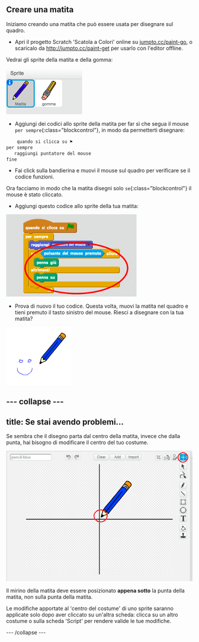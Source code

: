 ## Creare una matita

Iniziamo creando una matita che può essere usata per disegnare sul quadro.

+ Apri il progetto Scratch 'Scatola a Colori' online su [jumpto.cc/paint-go](http://jumpto.cc/paint-go), o scaricalo da <http://jumpto.cc/paint-get> per usarlo con l'editor offline.

Vedrai gli sprite della matita e della gomma:

![screenshot](images/paint-starter.png)

+ Aggiungi dei codici allo sprite della matita per far sì che segua il mouse `per sempre`{:class="blockcontrol"}, in modo da permetterti disegnare:

```blocks
    quando si clicca su ⚑
per sempre
   raggiungi puntatore del mouse
fine
```

+ Fai click sulla bandierina e muovi il mouse sul quadro per verificare se il codice funzioni.

Ora facciamo in modo che la matita disegni solo `se`{:class="blockcontrol"} il mouse è stato cliccato.

+ Aggiungi questo codice allo sprite della tua matita:

![screenshot](images/paint-pencil-draw-code.png)

+ Prova di nuovo il tuo codice. Questa volta, muovi la matita nel quadro e tieni premuto il tasto sinistro del mouse. Riesci a disegnare con la tua matita?

![screenshot](images/paint-draw.png)

## \--- collapse \---

## title: Se stai avendo problemi...

Se sembra che il disegno parta dal centro della matita, invece che dalla punta, hai bisogno di modificare il centro del tuo costume.

![Centro del costume](images/costume-center.png)

Il mirino della matita deve essere posizionato **appena sotto** la punta della matita, non sulla punta della matita.

Le modifiche apportate al 'centro del costume' di uno sprite saranno applicate solo dopo aver cliccato su un'altra scheda: clicca su un altro costume o sulla scheda 'Script' per rendere valide le tue modifiche.

\--- /collapse \---